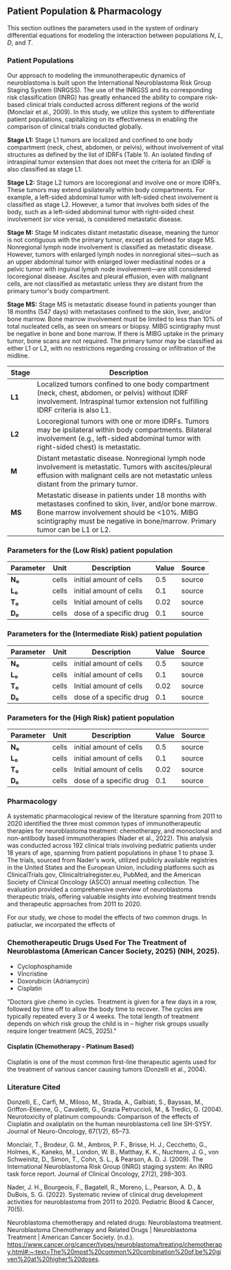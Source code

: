 ## Patient Population & Pharmacology

This section outlines the parameters used in the system of ordinary differential equations for modeling the interaction between populations $N$, $L$, $D$, and $T$.

### Patient Populations

Our approach to modeling the immunotherapeutic dynamics of neuroblastoma is built upon the International Neuroblastoma Risk Group Staging System (INRGSS). The use of the INRGSS and its corresponding risk classification (INRG) has greatly enhanced the ability to compare risk-based clinical trials conducted across different regions of the world (Monclair et al., 2009). In this study, we utilize this system to differentiate patient populations, capitalizing on its effectiveness in enabling the comparison of clinical trials conducted globally.

**Stage L1:**
Stage L1 tumors are localized and confined to one body compartment (neck, chest, abdomen, or pelvis), without involvement of vital structures as defined by the list of IDRFs (Table 1). An isolated finding of intraspinal tumor extension that does not meet the criteria for an IDRF is also classified as stage L1.

**Stage L2:**
Stage L2 tumors are locoregional and involve one or more IDRFs. These tumors may extend ipsilaterally within body compartments. For example, a left-sided abdominal tumor with left-sided chest involvement is classified as stage L2. However, a tumor that involves both sides of the body, such as a left-sided abdominal tumor with right-sided chest involvement (or vice versa), is considered metastatic disease.

**Stage M:**
Stage M indicates distant metastatic disease, meaning the tumor is not contiguous with the primary tumor, except as defined for stage MS. Nonregional lymph node involvement is classified as metastatic disease. However, tumors with enlarged lymph nodes in nonregional sites—such as an upper abdominal tumor with enlarged lower mediastinal nodes or a pelvic tumor with inguinal lymph node involvement—are still considered locoregional disease. Ascites and pleural effusion, even with malignant cells, are not classified as metastatic unless they are distant from the primary tumor's body compartment.

**Stage MS:**
Stage MS is metastatic disease found in patients younger than 18 months (547 days) with metastases confined to the skin, liver, and/or bone marrow. Bone marrow involvement must be limited to less than 10% of total nucleated cells, as seen on smears or biopsy. MIBG scintigraphy must be negative in bone and bone marrow. If there is MIBG uptake in the primary tumor, bone scans are not required. The primary tumor may be classified as either L1 or L2, with no restrictions regarding crossing or infiltration of the midline.

| **Stage** | **Description**                                                                                         |
|-----------|---------------------------------------------------------------------------------------------------------|
| **L1**    | Localized tumors confined to one body compartment (neck, chest, abdomen, or pelvis) without IDRF involvement. Intraspinal tumor extension not fulfilling IDRF criteria is also L1. |
| **L2**    | Locoregional tumors with one or more IDRFs. Tumors may be ipsilateral within body compartments. Bilateral involvement (e.g., left-sided abdominal tumor with right-sided chest) is metastatic. |
| **M**     | Distant metastatic disease. Nonregional lymph node involvement is metastatic. Tumors with ascites/pleural effusion with malignant cells are not metastatic unless distant from the primary tumor. |
| **MS**    | Metastatic disease in patients under 18 months with metastases confined to skin, liver, and/or bone marrow. Bone marrow involvement should be <10%. MIBG scintigraphy must be negative in bone/marrow. Primary tumor can be L1 or L2. |

### Parameters for the (Low Risk) patient population
| **Parameter** | **Unit**          | **Description**          | **Value** | **Source**   |
|---------------|--------------------|------------------------------------|-----------|------------------|
| **N₀**        | cells               | initial amount of cells          | 0.5       | source         |
| **L₀**        | cells               | initial amount of cells          | 0.1       |  source         |
| **T₀**        | cells               | Initial amount of cells          | 0.02     | source         |
| **D₀**        | cells               | dose of a specific drug       | 0.1       | source         |

### Parameters for the (Intermediate Risk) patient population
| **Parameter** | **Unit**          | **Description**          | **Value** | **Source**   |
|---------------|--------------------|------------------------------------|-----------|------------------|
| **N₀**        | cells               | initial amount of cells          | 0.5       | source         |
| **L₀**        | cells               | initial amount of cells          | 0.1       |  source         |
| **T₀**        | cells               | Initial amount of cells          | 0.02     | source         |
| **D₀**        | cells               | dose of a specific drug       | 0.1       | source         |


### Parameters for the (High Risk) patient population
| **Parameter** | **Unit**          | **Description**          | **Value** | **Source**   |
|---------------|--------------------|------------------------------------|-----------|------------------|
| **N₀**        | cells               | initial amount of cells          | 0.5       | source         |
| **L₀**        | cells               | initial amount of cells          | 0.1       |  source         |
| **T₀**        | cells               | Initial amount of cells          | 0.02     | source         |
| **D₀**        | cells               | dose of a specific drug       | 0.1       | source         |


### Pharmacology
A systematic pharmacological review of the literature spanning from 2011 to 2020 identified the three most common types of immunotherapeutic therapies for neuroblastoma treatment: chemotherapy, and monoclonal and non-antibody based immunotherapies (Nader et al., 2022). This analysis was conducted across 192 clinical trials involving pediatric patients under 18 years of age, spanning from patient populations in phase 1 to phase 3. The trials, sourced from Nader's work, utilized publicly available registries in the United States and the European Union, including platforms such as ClinicalTrials.gov, Clinicaltrialregister.eu, PubMed, and the American Society of Clinical Oncology (ASCO) annual meeting collection. The evaluation provided a comprehensive overview of neuroblastoma therapeutic trials, offering valuable insights into evolving treatment trends and therapeutic approaches from 2011 to 2020.

For our study, we chose to model the effects of two common drugs. In patiuclar, we incorpated the effects of 


### Chemotherapeutic Drugs Used For The Treatment of Neuroblastoma (American Cancer Society, 2025) (NIH, 2025).

- Cyclophosphamide
- Vincristine
- Doxorubicin (Adriamycin)
- Cisplatin 

"Doctors give chemo in cycles. Treatment is given for a few days in a row, followed by time off to allow the body time to recover. The cycles are typically repeated every 3 or 4 weeks. The total length of treatment depends on which risk group the child is in – higher risk groups usually require longer treatment (ACS, 2025)."

#### Cisplatin (Chemotherapy - Platinum Based)
Cisplatin is one of the most common first-line therapeutic agents used for the treatment of various cancer causing tumors (Donzelli et al., 2004).

#### 

### Literature Cited

Donzelli, E., Carfì, M., Miloso, M., Strada, A., Galbiati, S., Bayssas, M., Griffon-Etienne, G., Cavaletti, G., Grazia Petruccioli, M., & Tredici, G. (2004). Neurotoxicity of platinum compounds: Comparison of the effects of Cisplatin and oxaliplatin on the human neuroblastoma cell line SH-SY5Y. Journal of Neuro-Oncology, 67(1/2), 65–73. 

Monclair, T., Brodeur, G. M., Ambros, P. F., Brisse, H. J., Cecchetto, G., Holmes, K., Kaneko, M., London, W. B., Matthay, K. K., Nuchtern, J. G., von Schweinitz, D., Simon, T., Cohn, S. L., & Pearson, A. D. J. (2009). The International Neuroblastoma Risk Group (INRG) staging system: An INRG task force report. Journal of Clinical Oncology, 27(2), 298–303. 

Nader, J. H., Bourgeois, F., Bagatell, R., Moreno, L., Pearson, A. D., & DuBois, S. G. (2022). Systematic review of clinical drug development activities for neuroblastoma from 2011 to 2020. Pediatric Blood &amp; Cancer, 70(5).

Neuroblastoma chemotherapy and related drugs: Neuroblastoma treatment. Neuroblastoma Chemotherapy and Related Drugs | Neuroblastoma Treatment | American Cancer Society. (n.d.). https://www.cancer.org/cancer/types/neuroblastoma/treating/chemotherapy.html#:~:text=The%20most%20common%20combination%20of,be%20given%20at%20higher%20doses. 




